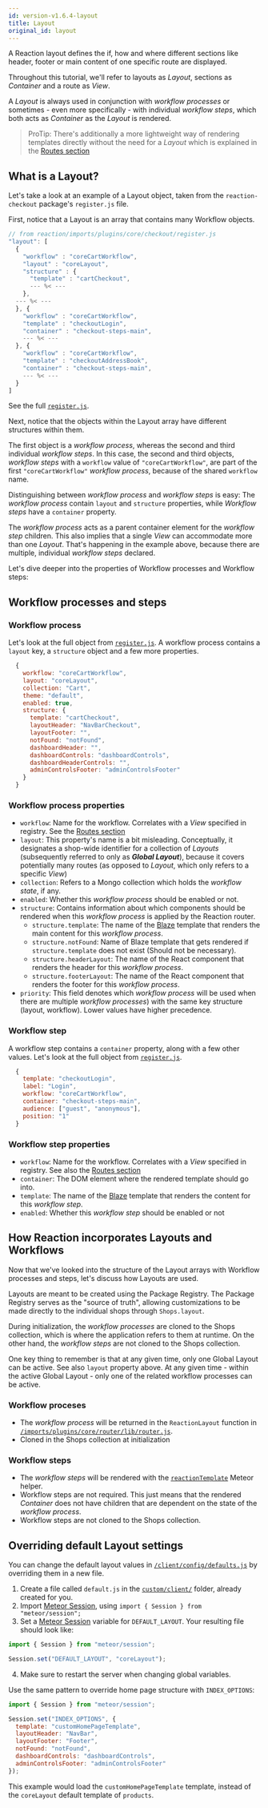 ```yaml
---
id: version-v1.6.4-layout
title: Layout
original_id: layout
---
```


A Reaction layout defines the if, how and where different sections like header, footer or main content of one specific route are displayed.

Throughout this tutorial, we'll refer to layouts as _Layout_, sections as _Container_ and a route as _View_.

A _Layout_ is always used in conjunction with _workflow processes_ or sometimes - even more specifically - with individual _workflow steps_, which both acts as _Container_ as the _Layout_ is rendered.

> ProTip: There's additionally a more lightweight way of rendering templates directly without the need for a _Layout_ which is explained in the [Routes section](https://docs.reactioncommerce.com/reaction-docs/trunk/plugin-routes-6.md)

## What is a Layout?

Let's take a look at an example of a Layout object, taken from the `reaction-checkout` package's `register.js` file.

First, notice that a Layout is an array that contains many Workflow objects.

```js
// from reaction/imports/plugins/core/checkout/register.js
"layout": [
  {
    "workflow" : "coreCartWorkflow",
    "layout" : "coreLayout",
    "structure" : {
      "template" : "cartCheckout",
      --- %< ---
    },
  --- %< ---
  }, {
    "workflow" : "coreCartWorkflow",
    "template" : "checkoutLogin",
    "container" : "checkout-steps-main",
    --- %< ---
  }, {
    "workflow" : "coreCartWorkflow",
    "template" : "checkoutAddressBook",
    "container" : "checkout-steps-main",
    --- %< ---
  }
]
```
See the full [`register.js`](https://github.com/reactioncommerce/reaction/blob/v1.6.0/imports/plugins/core/checkout/register.js).

Next, notice that the objects within the Layout array have different structures within them.

The first object is a _workflow process_, whereas the second and third individual _workflow steps_. In this case, the second and third objects, _workflow steps_ with a `workflow` value of `"coreCartWorkflow"`, are part of the first `"coreCartWorkflow"` _workflow process_, because of the shared `workflow` name.

Distinguishing between _workflow process_ and _workflow steps_ is easy: The _workflow process_ contain `layout` and `structure` properties, while _Workflow steps_ have a `container` property.

The _workflow process_ acts as a parent container element for the _workflow step_ children. This also implies that a single _View_ can accommodate more than one _Layout_. That's happening in the example above, because there are multiple, individual _workflow steps_ declared.

Let's dive deeper into the properties of Workflow processes and Workflow steps:

## Workflow processes and steps

### Workflow process

Let's look at the full object from [`register.js`](https://github.com/reactioncommerce/reaction/blob/v1.6.0/imports/plugins/core/checkout/register.js#L23
). A workflow process contains a `layout` key, a `structure` object and a few more properties.

```js
  {
    workflow: "coreCartWorkflow",
    layout: "coreLayout",
    collection: "Cart",
    theme: "default",
    enabled: true,
    structure: {
      template: "cartCheckout",
      layoutHeader: "NavBarCheckout",
      layoutFooter: "",
      notFound: "notFound",
      dashboardHeader: "",
      dashboardControls: "dashboardControls",
      dashboardHeaderControls: "",
      adminControlsFooter: "adminControlsFooter"
    }
  }
```

### Workflow process properties

- `workflow`: Name for the workflow. Correlates with a _View_ specified in registry. See the [Routes section](https://docs.reactioncommerce.com/reaction-docs/trunk/plugin-routes-6)
- `layout`: This property's name is a bit misleading. Conceptually, it designates a shop-wide identifier for a collection of _Layouts_ (subsequently referred to only as **_Global Layout_**), because it covers potentially many routes (as opposed to _Layout_, which only refers to a specific _View_)
- `collection`: Refers to a Mongo collection which holds the _workflow state_, if any.
- `enabled`: Whether this _workflow process_ should be enabled or not.
- `structure`: Contains information about which components should be rendered when this _workflow process_ is applied by the Reaction router.
  - `structure.template`: The name of the [Blaze](http://docs.meteor.com/#/full/blaze_render) template that renders the main content for this _workflow process_.
  - `structure.notFound`: Name of Blaze template that gets rendered if `structure.template` does not exist (Should not be necessary).
  - `structure.headerLayout`: The name of the React component that renders the header for this _workflow process_.
  - `structure.footerLayout`: The name of the React component that renders the footer for this _workflow process_.
- `priority`: This field denotes which _workflow process_ will be used when there are multiple _workflow processes_) with the same key structure (layout, workflow). Lower values have higher precedence.

### Workflow step

A workflow step contains a `container` property, along with a few other values. Let's look at the full object from [`register.js`](https://github.com/reactioncommerce/reaction/blob/v1.6.0/imports/plugins/core/checkout/register.js#L39
).

```js
  {
    template: "checkoutLogin",
    label: "Login",
    workflow: "coreCartWorkflow",
    container: "checkout-steps-main",
    audience: ["guest", "anonymous"],
    position: "1"
  }
```

### Workflow step properties

- `workflow`: Name for the workflow. Correlates with a _View_ specified in registry. See also the [Routes section](https://docs.reactioncommerce.com/reaction-docs/trunk/plugin-routes-6)
- `container`: The DOM element where the rendered template should go into.
- `template`: The name of the [Blaze](http://docs.meteor.com/#/full/blaze_render) template that renders the content for this _workflow step_.
- `enabled`: Whether this _workflow step_ should be enabled or not

## How Reaction incorporates Layouts and Workflows

Now that we've looked into the structure of the Layout arrays with Workflow processes and steps, let's discuss how Layouts are used.

Layouts are meant to be created using the Package Registry. The Package Registry serves as the "source of truth", allowing customizations to be made directly to the individual shops through `Shops.layout`.

During initialization, the _workflow processes_ are cloned to the Shops collection, which is where the application refers to them at runtime. On the other hand, the _workflow steps_ are not cloned to the Shops collection.

One key thing to remember is that at any given time, only one Global Layout can be active. See also `layout` property above. At any given time - within the active Global Layout - only one of the related workflow processes can be active.

### Workflow proceses
- The _workflow process_ will be returned in the `ReactionLayout` function in [`/imports/plugins/core/router/lib/router.js`](https://github.com/reactioncommerce/reaction/blob/v1.6.0/imports/plugins/core/router/lib/router.js#L412).
- Cloned in the Shops collection at initialization

### Workflow steps
- The _workflow steps_ will be rendered with the [`reactionTemplate`](https://github.com/reactioncommerce/reaction/blob/1.6/client/modules/core/helpers/layout.js#L9) Meteor helper.
- Workflow steps are not required. This just means that the rendered _Container_ does not have children that are dependent on the state of the _workflow process_.
- Workflow steps are not cloned to the Shops collection.

## Overriding default Layout settings

You can change the default layout values in [`/client/config/defaults.js`]( https://github.com/reactioncommerce/reaction/blob/v1.6.0/client/config/defaults.js) by overriding them in a new file.

1. Create a file called `default.js` in the [`custom/client/`](https://github.com/reactioncommerce/reaction/tree/v1.6.4/custom/client) folder, already created for you.
2. Import [Meteor Session](http://docs.meteor.com/api/session.html), using `import { Session } from "meteor/session";`
3. Set a [Meteor Session](http://docs.meteor.com/api/session.html) variable for `DEFAULT_LAYOUT`.
Your resulting file should look like:
```js
import { Session } from "meteor/session";

Session.set("DEFAULT_LAYOUT", "coreLayout");
```
4. Make sure to restart the server when changing global variables.

Use the same pattern to override home page structure with `INDEX_OPTIONS`:

```js
import { Session } from "meteor/session";

Session.set("INDEX_OPTIONS", {
  template: "customHomePageTemplate",
  layoutHeader: "NavBar",
  layoutFooter: "Footer",
  notFound: "notFound",
  dashboardControls: "dashboardControls",
  adminControlsFooter: "adminControlsFooter"
});
```

This example would load the `customHomePageTemplate` template, instead of the `coreLayout` default template of `products`.

